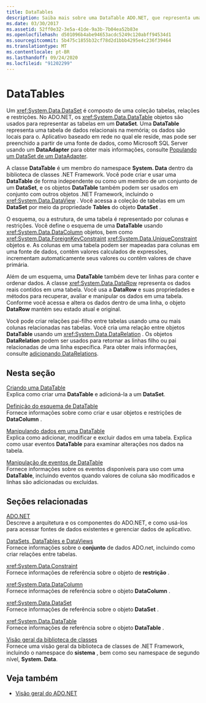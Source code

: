 ```yaml
---
title: DataTables
description: Saiba mais sobre uma DataTable ADO.NET, que representa uma tabela de dados relacionais na memória, local para o. Aplicativo baseado em rede em que ele reside.
ms.date: 03/30/2017
ms.assetid: 52ff0e32-3e5a-41de-9a3b-7b04ea52b83e
ms.openlocfilehash: d501096b4abe94653acdc5249c120abff94534d1
ms.sourcegitcommit: 5b475c1855b32cf78d2d1bbb4295e4c236f39464
ms.translationtype: MT
ms.contentlocale: pt-BR
ms.lasthandoff: 09/24/2020
ms.locfileid: "91202299"
---
```

# <a name="datatables"></a>DataTables

Um <xref:System.Data.DataSet> é composto de uma coleção tabelas, relações e restrições. No ADO.NET, os <xref:System.Data.DataTable> objetos são usados para representar as tabelas em um **DataSet**. Uma **DataTable** representa uma tabela de dados relacionais na memória; os dados são locais para o. Aplicativo baseado em rede no qual ele reside, mas pode ser preenchido a partir de uma fonte de dados, como Microsoft SQL Server usando um **DataAdapter** para obter mais informações, consulte [Populando um DataSet de um DataAdapter](../populating-a-dataset-from-a-dataadapter.md).  
  
 A classe **DataTable** é um membro do namespace **System. Data** dentro da biblioteca de classes .NET Framework. Você pode criar e usar uma **DataTable** de forma independente ou como um membro de um conjunto de um **DataSet**, e os objetos **DataTable** também podem ser usados em conjunto com outros objetos .NET Framework, incluindo o <xref:System.Data.DataView> . Você acessa a coleção de tabelas em um **DataSet** por meio da propriedade **Tables** do objeto **DataSet** .  
  
 O esquema, ou a estrutura, de uma tabela é representado por colunas e restrições. Você define o esquema de uma **DataTable** usando <xref:System.Data.DataColumn> objetos, bem como <xref:System.Data.ForeignKeyConstraint> <xref:System.Data.UniqueConstraint> objetos e. As colunas em uma tabela podem ser mapeadas para colunas em uma fonte de dados, contêm valores calculados de expressões, incrementam automaticamente seus valores ou contêm valores de chave primária.  
  
 Além de um esquema, uma **DataTable** também deve ter linhas para conter e ordenar dados. A classe <xref:System.Data.DataRow> representa os dados reais contidos em uma tabela. Você usa a **DataRow** e suas propriedades e métodos para recuperar, avaliar e manipular os dados em uma tabela. Conforme você acessa e altera os dados dentro de uma linha, o objeto **DataRow** mantém seu estado atual e original.  
  
 Você pode criar relações pai-filho entre tabelas usando uma ou mais colunas relacionadas nas tabelas. Você cria uma relação entre objetos **DataTable** usando um <xref:System.Data.DataRelation> . Os objetos **DataRelation** podem ser usados para retornar as linhas filho ou pai relacionadas de uma linha específica. Para obter mais informações, consulte [adicionando DataRelations](adding-datarelations.md).  
  
## <a name="in-this-section"></a>Nesta seção  

 [Criando uma DataTable](creating-a-datatable.md)  
 Explica como criar uma **DataTable** e adicioná-la a um **DataSet**.  
  
 [Definição do esquema de DataTable](datatable-schema-definition.md)  
 Fornece informações sobre como criar e usar objetos e restrições de **DataColumn** .  
  
 [Manipulando dados em uma DataTable](manipulating-data-in-a-datatable.md)  
 Explica como adicionar, modificar e excluir dados em uma tabela. Explica como usar eventos **DataTable** para examinar alterações nos dados na tabela.  
  
 [Manipulação de eventos de DataTable](handling-datatable-events.md)  
 Fornece informações sobre os eventos disponíveis para uso com uma **DataTable**, incluindo eventos quando valores de coluna são modificados e linhas são adicionadas ou excluídas.  
  
## <a name="related-sections"></a>Seções relacionadas  

 [ADO.NET](../index.md)  
 Descreve a arquitetura e os componentes do ADO.NET, e como usá-los para acessar fontes de dados existentes e gerenciar dados de aplicativo.  
  
 [DataSets, DataTables e DataViews](index.md)  
 Fornece informações sobre o **conjunto** de dados ADO.net, incluindo como criar relações entre tabelas.  
  
 <xref:System.Data.Constraint>  
 Fornece informações de referência sobre o objeto de **restrição** .  
  
 <xref:System.Data.DataColumn>  
 Fornece informações de referência sobre o objeto **DataColumn** .  
  
 <xref:System.Data.DataSet>  
 Fornece informações de referência sobre o objeto **DataSet** .  
  
 <xref:System.Data.DataTable>  
 Fornece informações de referência sobre o objeto **DataTable** .  
  
 [Visão geral da biblioteca de classes](../../../../standard/class-library-overview.md)  
 Fornece uma visão geral da biblioteca de classes de .NET Framework, incluindo o namespace do **sistema** , bem como seu namespace de segundo nível, **System. Data**.  
  
## <a name="see-also"></a>Veja também

- [Visão geral do ADO.NET](../ado-net-overview.md)

